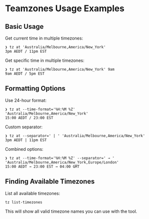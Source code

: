 # Teamzones Usage Examples

## Basic Usage

Get current time in multiple timezones:

```shell
❯ tz at 'Australia/Melbourne,America/New_York'
3pm AEDT / 11pm EST
```

Get specific time in multiple timezones:

```shell
❯ tz at 'Australia/Melbourne,America/New_York' 9am
9am AEDT / 5pm EST
```

## Formatting Options

Use 24-hour format:

```shell
❯ tz at --time-format='%H:%M %Z' 'Australia/Melbourne,America/New_York' 
15:00 AEDT / 23:00 EST
```

Custom separator:

```shell
❯ tz at --separator=' | ' 'Australia/Melbourne,America/New_York'
3pm AEDT | 11pm EST
```

Combined options:

```shell
❯ tz at --time-format='%H:%M %Z' --separator=' → ' 'Australia/Melbourne,America/New_York,Europe/London'
15:00 AEDT → 23:00 EST → 04:00 GMT
```

## Finding Available Timezones

List all available timezones:

```shell
tz list-timezones
```

This will show all valid timezone names you can use with the tool.
